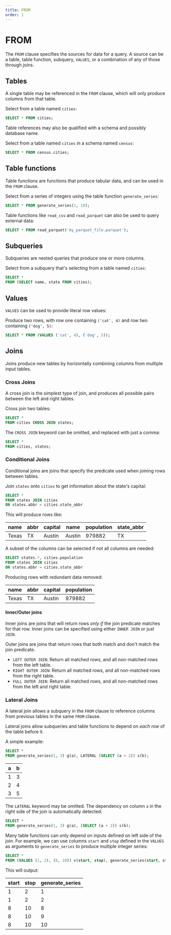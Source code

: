 ```yaml
---
title: FROM
order: 1
---
```


# FROM

The `FROM` clause specifies the sources for data for a query. A source can be a
table, table function, subquery, `VALUES`, or a combination of any of those
through joins.

## Tables

A single table may be referenced in the `FROM` clause, which will only produce
columns from that table.

Select from a table named `cities`:

```sql
SELECT * FROM cities;
```

Table references may also be qualified with a schema and possibly database name.

Select from a table named `cities` in a schema named `census`:

```sql
SELECT * FROM census.cities;
```

## Table functions

Table functions are functions that produce tabular data, and can be used in the
`FROM` clause.

Select from a series of integers using the table function `generate_series`:

```sql
SELECT * FROM generate_series(1, 10);
```

Table functions like `read_csv` and `read_parquet` can also be used to query
external data:

```sql
SELECT * FROM read_parquet('my_parquet_file.parquet');
```

## Subqueries

Subqueries are nested queries that produce one or more columns.

Select from a subquery that's selecting from a table named `cities`:

```sql
SELECT *
FROM (SELECT name, state FROM cities);
```

## Values

`VALUES` can be used to provide literal row values:

Produce two rows, with row one containing `('cat', 4)` and row two containing
`('dog', 5)`:

```sql
SELECT * FROM (VALUES ('cat', 4), ('dog', 5));
```

## Joins

Joins produce new tables by horizontally combining columns from multiple input
tables.

### Cross Joins

A cross join is the simplest type of join, and produces all possible pairs
between the left and right tables.

Cross join two tables:

```sql
SELECT *
FROM cities CROSS JOIN states;
```

The `CROSS JOIN` keyword can be omitted, and replaced with just a comma:

```sql
SELECT *
FROM cities, states;
```

### Conditional Joins

Conditional joins are joins that specify the predicate used when joining rows
between tables.

Join `states` onto `cities` to get information about the state's capital:

```sql
SELECT *
FROM states JOIN cities
ON states.abbr = cities.state_abbr
```

This will produce rows like:

| name  | abbr | capital | name   | population | state_abbr |
|-------|------|---------|--------|------------|------------|
| Texas | TX   | Austin  | Austin | 979882     | TX         |

A subset of the columns can be selected if not all columns are needed:

```sql
SELECT states.*, cities.population
FROM states JOIN cities
ON states.abbr = cities.state_abbr
```

Producing rows with redundant data removed:

| name  | abbr | capital | population |
|-------|------|---------|------------|
| Texas | TX   | Austin  | 979882     |

#### Inner/Outer joins

Inner joins are joins that will return rows _only if_ the join predicate matches
for that row. Inner joins can be specified using either `INNER JOIN` or just
`JOIN`.

Outer joins are joins that return rows that both match and don't match the join
predicate.

- `LEFT OUTER JOIN`: Return all matched rows, and all non-matched rows from the left
  table.
- `RIGHT OUTER JOIN`: Return all matched rows, and all non-matched rows from the
  right table.
- `FULL OUTER JOIN`: Return all matched rows, and all non-matched rows from the
  left and right table.

### Lateral Joins

A lateral join allows a subquery in the `FROM` clause to reference columns from
previous tables in the same `FROM` clause.

Lateral joins allow subqueries and table functions to depend on _each row_ of
the table before it.

A simple example:

```sql
SELECT *
FROM generate_series(1, 3) g(a), LATERAL (SELECT (a + 2)) s(b);
```

| a | b |
|---|---|
| 1 | 3 |
| 2 | 4 |
| 3 | 5 |

The `LATERAL` keyword may be omitted. The dependency on column `a` in the right
side of the join is automatically detected:

```sql
SELECT *
FROM generate_series(1, 3) g(a), (SELECT (a + 2)) s(b);
```

Many table functions can only depend on inputs defined on left side of the join.
For example, we can use columns `start` and `stop` defined in the `VALUES` as
arguments to `generate_series` to produce multiple integer series:

```sql
SELECT *
FROM (VALUES (1, 2), (8, 10)) v(start, stop), generate_series(start, stop);
```

This will output:

| start | stop | generate_series |
|-------|------|-----------------|
| 1     | 2    | 1               |
| 1     | 2    | 2               |
| 8     | 10   | 8               |
| 8     | 10   | 9               |
| 8     | 10   | 10              |

